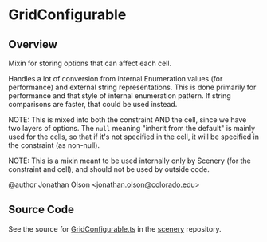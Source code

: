 # GridConfigurable

## Overview

Mixin for storing options that can affect each cell.

Handles a lot of conversion from internal Enumeration values (for performance) and external string representations.
This is done primarily for performance and that style of internal enumeration pattern. If string comparisons are
faster, that could be used instead.

NOTE: This is mixed into both the constraint AND the cell, since we have two layers of options. The `null` meaning
"inherit from the default" is mainly used for the cells, so that if it's not specified in the cell, it will be
specified in the constraint (as non-null).

NOTE: This is a mixin meant to be used internally only by Scenery (for the constraint and cell), and should not be
used by outside code.

@author Jonathan Olson &lt;jonathan.olson@colorado.edu&gt;



## Source Code

See the source for [GridConfigurable.ts](https://github.com/phetsims/scenery/blob/main/js/layout/constraints/GridConfigurable.ts) in the [scenery](https://github.com/phetsims/scenery) repository.
